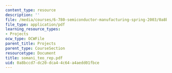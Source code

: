 ```yaml
---
content_type: resource
description: ''
file: /media/courses/6-780-semiconductor-manufacturing-spring-2003/0a8bccd7dc20dca44c64a4aedd01fbce_somani_teo_rep.pdf
file_type: application/pdf
learning_resource_types:
- Projects
ocw_type: OCWFile
parent_title: Projects
parent_type: CourseSection
resourcetype: Document
title: somani_teo_rep.pdf
uid: 0a8bccd7-dc20-dca4-4c64-a4aedd01fbce
---
```

